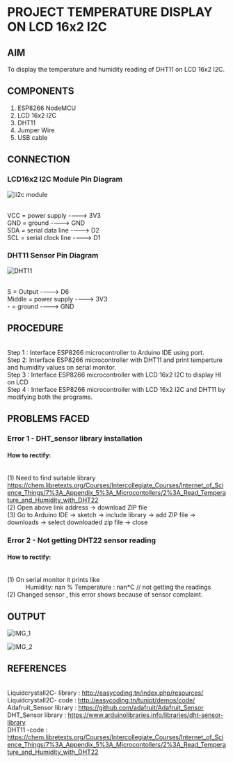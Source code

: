 # PROJECT TEMPERATURE DISPLAY ON LCD 16x2 I2C


## AIM
To display the temperature and humidity reading of DHT11 on LCD 16x2 I2C.


## COMPONENTS

1.	ESP8266 NodeMCU
2.	LCD 16x2 I2C
3.	DHT11
4.	Jumper Wire
5.	USB cable


## CONNECTION

### LCD16x2 I2C Module Pin Diagram


 ![ii2c module](https://github.com/JubyJohn/PROJECT-TEMPERATURE-DISPLAY-ON-LCD-16x2-I2C-/assets/81866407/2fb1c300-9eef-4ed0-b980-29dce82ac4f8)


<br> VCC = power supply ---->  3V3
<br> GND = ground          ---->  GND
<br> SDA = serial data line   ---->  D2
<br> SCL = serial clock line   ---->  D1

### DHT11 Sensor Pin Diagram

 ![DHT11](https://github.com/JubyJohn/PROJECT-TEMPERATURE-DISPLAY-ON-LCD-16x2-I2C-/assets/81866407/97c4662c-0902-4f8d-95b7-881efbba4d68)


<br> S     = Output     ---->  D6
<br> Middle   = power supply  ---->  3V3
<br> -     = ground   ---->  GND


## PROCEDURE

<br> Step 1 : Interface ESP8266 microcontroller to Arduino IDE using port.
<br> Step 2: Interface ESP8266 microcontroller with DHT11 and print temperture and humidity values on serial monitor.
<br> Step 3 : Interface ESP8266 microcontroller with LCD 16x2 I2C to display HI on LCD
<br> Step 4 : Interface ESP8266 microcontroller with LCD 16x2 I2C and DHT11 by modifying both the programs.


## PROBLEMS FACED

### Error 1 -   DHT_sensor library installation
#### How to rectify:
<br> (1)  Need to find suitable library
<br> https://chem.libretexts.org/Courses/Intercollegiate_Courses/Internet_of_Science_Things/7%3A_Appendix_5%3A_Microcontollers/2%3A_Read_Temperature_and_Humidity_with_DHT22
<br> (2)  Open above link address -> download ZIP file
<br> (3)  Go to Arduino IDE -> sketch -> include library -> add ZIP file -> downloads -> select downloaded zip file -> close
### Error 2 -   Not getting DHT22 sensor reading 
#### How to rectify:
<br> (1)  On serial monitor it prints like
<br> &ensp;&ensp;&ensp;&ensp;&ensp;&ensp;Humidity: nan %  Temperature : nan*C      // not getting the readings 
<br> (2)  Changed sensor , this error shows because of sensor complaint.


## OUTPUT

![IMG_1](https://github.com/JubyJohn/PROJECT-TEMPERATURE-DISPLAY-ON-LCD-16x2-I2C-/assets/81866407/34b0b6ac-fd50-4a40-bf60-4e05eb8a5127)


![IMG_2](https://github.com/JubyJohn/PROJECT-TEMPERATURE-DISPLAY-ON-LCD-16x2-I2C-/assets/81866407/fe52fe3d-f328-4af6-9cb8-5a2ec770bb1c)


## REFERENCES

<br> LiquidcrystalI2C- library : http://easycoding.tn/index.php/resources/
<br> LiquidcrystalI2C- code : http://easycoding.tn/tuniot/demos/code/
<br> Adafruit_Sensor library : https://github.com/adafruit/Adafruit_Sensor
<br> DHT_Sensor library  : https://www.arduinolibraries.info/libraries/dht-sensor-library
<br> DHT11 -code : https://chem.libretexts.org/Courses/Intercollegiate_Courses/Internet_of_Science_Things/7%3A_Appendix_5%3A_Microcontollers/2%3A_Read_Temperature_and_Humidity_with_DHT22



